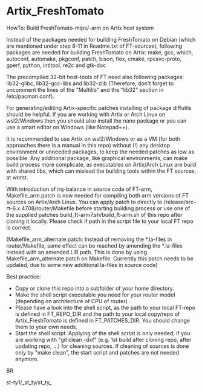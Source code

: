 # Artix_FreshTomato
HowTo: Build FreshTomato-mips/-arm on Artix host system 


Instead of the packages needed for building FreshTomato on Debian (which are mentioned under step 8-11 in Readme.txt of FT-sources), following packages are needed for building FreshTomato on Artix:
make, gcc, which, autoconf, automake, pkgconf, patch, bison, flex, cmake, rpcsvc-proto, gperf, python, intltool, re2c and gtk-doc

The precompiled 32-bit host-tools of FT need also following packages: lib32-glibc, lib32-gcc-libs and lib32-zlib
(Therefore, don't forget to uncomment the lines of the "Multilib" and the "lib32" section in /etc/pacman.conf).

For generating/editing Artix-specific patches installing of package diffutils should be helpful. If you are working with Artix or Arch Linux 
on wsl2/Windows then you should also install the nano package or you can use a smart editor on Windows (like Notepad++).

It is recommended to use Artix on wsl2/Windows or as a VM  (for both approaches there is a manual in this repo) without (!) any desktop environment or unneeded packages, to keep the needed patches as low as possible. Any additional package, like graphical environments, can make build process more complicate, as executables on Artix/Arch Linux are build with shared libs, which can mislead the building tools within the FT sources, at worst.

With introduction of irq-balance in source code of FT-arm, Makefile_arm.patch is now needed for compiling both arm versions of FT sources on Artix/Arch Linux.
You can apply patch to directly to /release/src-rt-6.x.4708/router/Makefile before starting building process or use one of the supplied patches build_ft-arm7.sh/build_ft-arm.sh of this repo after cloning it locally. Please check if path in the script file to your local FT repo is correct.

(Makefile_arm_alternate.patch: Instead of removing the *.la-files in router/Makefile, same effect can be reached by amending the *.la-files instead with an amended LIB path. This is done by using Makefile_arm_alternate.patch on Makefile.
Currently this patch needs to be updated, due to some new additional la-files in source code)

Best practice:
   - Copy or clone this repo into a subfolder of your home directory. 
   - Make the shell script executable you need for your router model (depending on architecture of CPU of router) .
   - Please have a look into the shell script, as the path to your local FT-repo is defined in FT_REPO_DIR and the path to your local copy/repo of Artix_FreshTomato is defined in FT_PATCHES_DIR. You should change them to your own needs.
   - Start the shell script. Applying of the shell script is only needed, if you are working with "git clean -dxf" (e.g. 1st build after cloning repo, after updating repo, ...) for cleaning sources. If cleaning of sources is done only by "make clean", the start script and patches are not needed anymore. 

BR

st-ty1/\_st_ty/st_ty_
